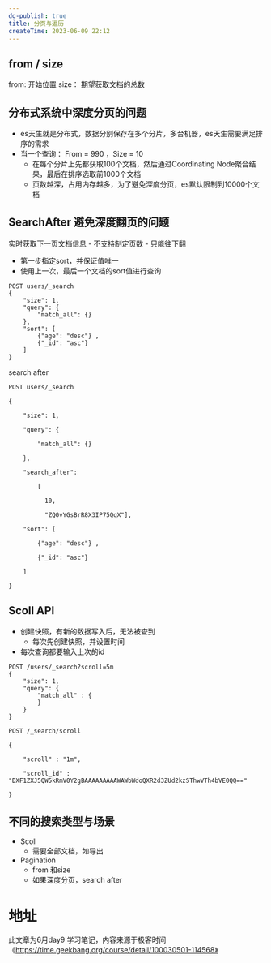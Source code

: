 ```yaml
---
dg-publish: true
title: 分页与遍历
createTime: 2023-06-09 22:12  
---
```


## from /  size

from: 开始位置
size： 期望获取文档的总数


## 分布式系统中深度分页的问题

- es天生就是分布式，数据分别保存在多个分片，多台机器，es天生需要满足排序的需求
- 当一个查询： From = 990 ，Size = 10
	- 在每个分片上先都获取100个文档，然后通过Coordinating Node聚合结果，最后在排序选取前1000个文档
	- 页数越深，占用内存越多，为了避免深度分页，es默认限制到10000个文档

## SearchAfter 避免深度翻页的问题

实时获取下一页文档信息
	- 不支持制定页数
	- 只能往下翻
- 第一步指定sort，并保证值唯一
- 使用上一次，最后一个文档的sort值进行查询

```http
POST users/_search
{
    "size": 1,
    "query": {
        "match_all": {}
    },
    "sort": [
        {"age": "desc"} ,
        {"_id": "asc"}    
    ]
}
```

search after

```http
POST users/_search

{

    "size": 1,

    "query": {

        "match_all": {}

    },

    "search_after":

        [

          10,

          "ZQ0vYGsBrR8X3IP75QqX"],

    "sort": [

        {"age": "desc"} ,

        {"_id": "asc"}    

    ]

}
```

## Scoll API

- 创建快照，有新的数据写入后，无法被查到
	- 每次先创建快照，并设置时间
- 每次查询都要输入上次的id

```http
POST /users/_search?scroll=5m
{
    "size": 1,
    "query": {
        "match_all" : {
        }
    }
}
  
POST /_search/scroll

{

    "scroll" : "1m",

    "scroll_id" : "DXF1ZXJ5QW5kRmV0Y2gBAAAAAAAAAWAWbWdoQXR2d3ZUd2kzSThwVTh4bVE0QQ=="

}
```

## 不同的搜索类型与场景
- Scoll 
	- 需要全部文档，如导出
- Pagination
	- from 和size
	- 如果深度分页，search after

# 地址

此文章为6月day9 学习笔记，内容来源于极客时间《https://time.geekbang.org/course/detail/100030501-114568》